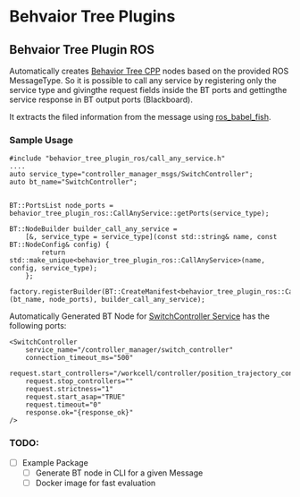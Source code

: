 # Behvaior Tree Plugins

## Behvaior Tree Plugin ROS
Automatically creates [Behavior Tree CPP](https://github.com/BehaviorTree/BehaviorTree.CPP) nodes based on the provided ROS MessageType. So it is possible to call any service by registering only the service type and givingthe request fields inside the BT ports and gettingthe service response in BT output ports (Blackboard).

It extracts the filed information from the message using [ros_babel_fish](https://github.com/StefanFabian/ros_babel_fish).

### Sample Usage

```
#include "behavior_tree_plugin_ros/call_any_service.h"
....
auto service_type="controller_manager_msgs/SwitchController";
auto bt_name="SwitchController";


BT::PortsList node_ports = behavior_tree_plugin_ros::CallAnyService::getPorts(service_type);

BT::NodeBuilder builder_call_any_service =
    [&, service_type = service_type](const std::string& name, const BT::NodeConfig& config) {
        return std::make_unique<behavior_tree_plugin_ros::CallAnyService>(name, config, service_type);
    };

factory.registerBuilder(BT::CreateManifest<behavior_tree_plugin_ros::CallAnyService>(bt_name, node_ports), builder_call_any_service);

```
Automatically Generated BT Node for [SwitchController Service](http://docs.ros.org/en/api/controller_manager_msgs/html/srv/SwitchController.html) has the following ports:

```
<SwitchController
    service_name="/controller_manager/switch_controller"
    connection_timeout_ms="500"
    request.start_controllers="/workcell/controller/position_trajectory_controller;"
    request.stop_controllers=""
    request.strictness="1"
    request.start_asap="TRUE"
    request.timeout="0"
    response.ok="{response_ok}"
/>
```
### TODO:
- [ ] Example Package
    - [ ] Generate BT node in CLI for a given Message
    - [ ] Docker image for fast evaluation
